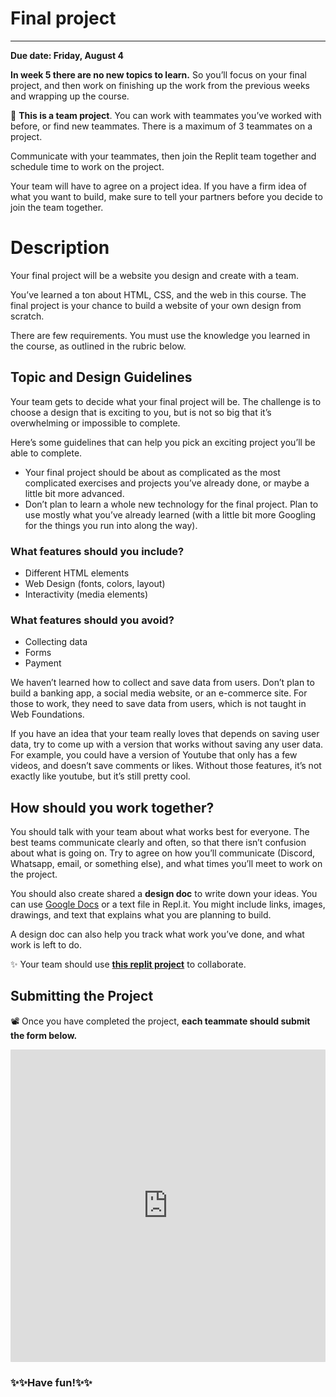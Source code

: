 # Final project

---
**Due date: Friday, August 4**

**In week 5 there are no new topics to learn.** So you’ll focus on your final project, and then work on finishing up the work from the previous weeks and wrapping up the course.

<aside>

👥 **This is a team project**. You can work with teammates you’ve worked with before, or find new teammates. There is a maximum of 3 teammates on a project.

Communicate with your teammates, then join the Replit team together and schedule time to work on the project.

Your team will have to agree on a project idea. If you have a firm idea of what
you want to build, make sure to tell your partners before you decide to join
the team together.

<!-- TODO: create final project in Replit as a group project -->

</aside>

# Description

Your final project will be a website you design and create with a team.

You’ve learned a ton about HTML, CSS, and the web in this course. The final
project is your chance to build a website of your own design from scratch.

There are few requirements. You must use the knowledge you learned in the
course, as outlined in the rubric below.

## Topic and Design Guidelines

Your team gets to decide what your final project will be. The challenge is to choose a design that is exciting to you, but is not so big that it’s overwhelming or impossible to complete.

Here’s some guidelines that can help you pick an exciting project you’ll be able to complete.

- Your final project should be about as complicated as the most complicated exercises and projects you’ve already done, or maybe a little bit more advanced.
- Don’t plan to learn a whole new technology for the final project. Plan to use mostly what you’ve already learned (with a little bit more Googling for the things you run into along the way).

### What features should you **include?**

- Different HTML elements
- Web Design (fonts, colors, layout)
- Interactivity (media elements)
<!-- - Interactivity (images, media, and some JavaScript) -->

### What features should you **avoid**?

- Collecting data
- Forms
- Payment

We haven’t learned how to collect and save data from users. Don’t plan to build a banking app, a social media website, or an e-commerce site. For those to work, they need to save data from users, which is not taught in Web Foundations.

If you have an idea that your team really loves that depends on saving user data, try to come up with a version that works without saving any user data. For example, you could have a version of Youtube that only has a few videos, and doesn’t save comments or likes. Without those features, it’s not exactly like youtube, but it’s still pretty cool.

## How should you work together?

You should talk with your team about what works best for everyone. The best teams communicate clearly and often, so that there isn’t confusion about what is going on. Try to agree on how you’ll communicate (Discord, Whatsapp, email, or something else), and what times you’ll meet to work on the project.

You should also create shared a **design doc** to write down your ideas. You can use [Google Docs](https://docs.google.com/) or a text file in Repl.it. You might include links, images, drawings, and text that explains what you are planning to build.

A design doc can also help you track what work you’ve done, and what work is left to do.

<aside>

✨ Your team should use **[this replit project](https://replit.com/team/tk9-wf/Final-Project)** to collaborate.

</aside>


## Submitting the Project

<aside>


📽️ Once you have completed the project, **each teammate should submit the form below.**

<!-- TODO: Replace Form / Update submission instructions -->

<div style="width:100%;height:500px;"><iframe src="https://docs.google.com/forms/d/e/1FAIpQLSdzMaTfx3c3FRVOrXVk7nh-lx3DSjYjAKkluZ2gkK5gpcJIsQ/viewform?usp=send_form&embed=true" frameborder="0" sandbox="allow-scripts allow-popups allow-top-navigation-by-user-activation allow-forms allow-same-origin" allowfullscreen="" style="width: 100%; height: 100%; border-radius: 1px; pointer-events: auto; background-color: white;"></iframe></div>

</aside>

### ✨✨Have fun!✨✨
